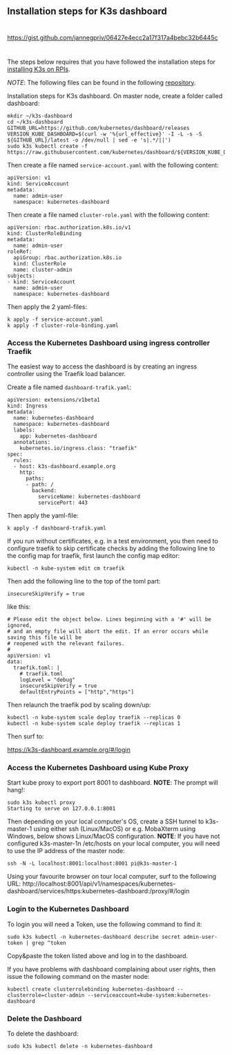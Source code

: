 ## Installation steps for K3s dashboard

##
#
https://gist.github.com/jannegpriv/06427e4ecc2a17f317a4bebc32b6445c
#
##
 
The steps below requires that you have followed the installation steps for [installing K3s on RPIs](https://gist.github.com/jannegpriv/c8227de6fe46c1eb7e214ac3c6b7b283).

*NOTE*: The following files can be found in the following [repository](https://github.com/jannegpriv/k3s-dashboard).


Installation steps for K3s dashboard. On master node, create a folder called dashboard:

```
mkdir ~/k3s-dashboard
cd ~/k3s-dashboard
GITHUB_URL=https://github.com/kubernetes/dashboard/releases
VERSION_KUBE_DASHBOARD=$(curl -w '%{url_effective}' -I -L -s -S ${GITHUB_URL}/latest -o /dev/null | sed -e 's|.*/||')
sudo k3s kubectl create -f https://raw.githubusercontent.com/kubernetes/dashboard/${VERSION_KUBE_DASHBOARD}/aio/deploy/recommended.yaml
```


Then create a file named `service-account.yaml` with the following content:

```
apiVersion: v1
kind: ServiceAccount
metadata:
  name: admin-user
  namespace: kubernetes-dashboard
```

Then create a file named `cluster-role.yaml` with the following content:

```
apiVersion: rbac.authorization.k8s.io/v1
kind: ClusterRoleBinding
metadata:
  name: admin-user
roleRef:
  apiGroup: rbac.authorization.k8s.io
  kind: ClusterRole
  name: cluster-admin
subjects:
- kind: ServiceAccount
  name: admin-user
  namespace: kubernetes-dashboard
```

Then apply the 2 yaml-files:

```
k apply -f service-account.yaml
k apply -f cluster-role-binding.yaml
```

### Access the Kubernetes Dashboard using ingress controller Traefik

The easiest way to access the dashboard is by creating an ingress controller using the Traefik load balancer.

Create a file named `dashboard-trafik.yaml`:

```
apiVersion: extensions/v1beta1
kind: Ingress
metadata:
  name: kubernetes-dashboard
  namespace: kubernetes-dashboard
  labels:
    app: kubernetes-dashboard
  annotations:
    kubernetes.io/ingress.class: "traefik"
spec:
  rules:
  - host: k3s-dashboard.example.org
    http:
      paths:
      - path: /
        backend:
          serviceName: kubernetes-dashboard
          servicePort: 443          
```

Then apply the yaml-file:

```
k apply -f dashboard-trafik.yaml
```

If you run without certificates, e.g. in a test environment, you then need to configure traefik to skip certificate checks by adding the following line to the config map for traefik, first launch the config map editor:

```
kubectl -n kube-system edit cm traefik
```

Then add the following line to the top of the toml part:

```insecureSkipVerify = true```

like this:

```
# Please edit the object below. Lines beginning with a '#' will be ignored,
# and an empty file will abort the edit. If an error occurs while saving this file will be
# reopened with the relevant failures.
#
apiVersion: v1
data:
  traefik.toml: |
    # traefik.toml
    logLevel = "debug"
    insecureSkipVerify = true
    defaultEntryPoints = ["http","https"]
```

Then relaunch the traefik pod by scaling down/up:

```
kubectl -n kube-system scale deploy traefik --replicas 0
kubectl -n kube-system scale deploy traefik --replicas 1
```



Then surf to:

https://k3s-dashboard.example.org/#/login

### Access the Kubernetes Dashboard using Kube Proxy

Start kube proxy to export port 8001 to dashboard. **NOTE**: The prompt will hang!:

```
sudo k3s kubectl proxy
Starting to serve on 127.0.0.1:8001
```
 
Then depending on your local computer's OS, create a SSH tunnel to k3s-master-1 using either ssh (Linux/MacOS) or e.g. MobaXterm using Windows, below shows Linux/MacOS configuration. **NOTE**: If you have not configured k3s-master-1n /etc/hosts on your local computer, you will need to use the IP address of the master node:

```
ssh -N -L localhost:8001:localhost:8001 pi@k3s-master-1
```

Using your favourite browser on tour local computer, surf to the following URL:
http://localhost:8001/api/v1/namespaces/kubernetes-dashboard/services/https:kubernetes-dashboard:/proxy/#/login

### Login to the Kubernetes Dashboard

To login you will need a Token, use the following command to find it:

```
sudo k3s kubectl -n kubernetes-dashboard describe secret admin-user-token | grep ^token
```

Copy&paste the token listed above and log in to the dashboard.

If you have problems with dashboard complaining about user rights, then issue the following command on the master node:

`kubectl create clusterrolebinding kubernetes-dashboard --clusterrole=cluster-admin --serviceaccount=kube-system:kubernetes-dashboard `

### Delete the Dashboard

To delete the dashboard:

```
sudo k3s kubectl delete -n kubernetes-dashboard
```

